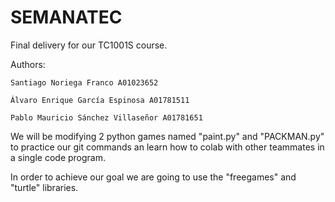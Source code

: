 # SEMANATEC

Final delivery for our TC1001S course.

Authors:

	Santiago Noriega Franco A01023652

	Álvaro Enrique García Espinosa A01781511

	Pablo Mauricio Sánchez Villaseñor A01781651

We will be modifying 2 python games named "paint.py" and "PACKMAN.py" to practice our git commands an learn how to colab with other teammates in a single code program.

In order to achieve our goal we are going to use the "freegames" and "turtle" libraries.
